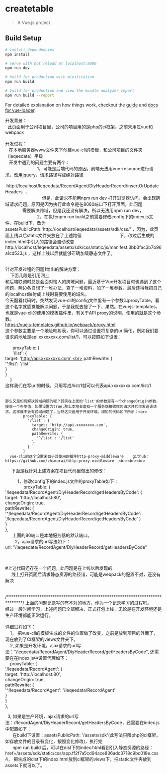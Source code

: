 # createtable

> A Vue.js project

## Build Setup

``` bash
# install dependencies
npm install

# serve with hot reload at localhost:8080
npm run dev

# build for production with minification
npm run build

# build for production and view the bundle analyzer report
npm run build --report
```

For detailed explanation on how things work, checkout the [guide](http://vuejs-templates.github.io/webpack/) and [docs for vue-loader](http://vuejs.github.io/vue-loader).

开发背景：</br>
    此页面用于公司项目里，公司的项目用的是php的ci框架，之前未用过vue和webpack</br>
    </br>
开发过程：</br>
    在本地服务器www文件夹下创建vue-cli的模板，和公司项目的文件夹（leqeedata）平级</br>
    开发中遇到的问题主要有两个：</br>
                            1，可能是后端代码的原因，前端无法用vue-resource进行请求，改用jquery，请求路径写成绝对路径</br>                                                            http://localhost/leqeedata/RecordAgent/DiyHeaderRecord/insertOrUpdateHeaders  ，</br>
                               但是，此请求不能用npm run dev 打开浏览器访问，会出现跨域请求问题，原因是因为执行此命令是在8080端口下打开页面，此问题 
                               需要解决跨域，但是我还没有解决，所以无法用npm run dev，</br>
                            2，在执行npm run build之前需要修改config下的index.js文件，在build下，改为
                               assetsPublicPath:'http://localhost/leqeedata/assets/sdk/css/' ，因为，此页面上线以后static文件夹放在了上述路径                                下，改过后生成的index.html中引入的路径会自动改变                           http://localhost/leqeedata/assets/sdk/css/static/js/manifest.3bb3fac3b7b96a1cd523.js ，这样上线以后就能够正确加载静态文件了。<br><br>
                               
针对开发过程的问题1给出的解决方案：<br>
     下面几段是引用网上<br>
     和后端联调时总是会面对恼人的跨域问题，最近基于Vue开发项目时也遇到了这个问题，两边各自想了一堆办法，查了一堆资料，加了一堆参数，最后还得我把自己的localhost映射成上线时将要使用的域名。<br>
今天翻看代码时，突然发现vue-cli的config文件里有一个参数叫proxyTable，看这个名字就感觉能解决问题，于是我就去搜了一下，果然。在vuejs-templates，也就是vue-cli的使用的模板插件里，有关于API proxy的说明，使用的就是这个参数。<br>
https://vuejs-templates.github.io/webpack/proxy.html<br>
这个参数主要是一个地址映射表，你可以通过设置将复杂的url简化，例如我们要请求的地址是api.xxxxxxxx.com/list/1，可以按照如下设置：<br><br>
       proxyTable: {<br>
        '/list': {<br>
          target: 'http://api.xxxxxxxx.com',<br>
          pathRewrite: {<br>
            '^/list': '/list'<br>
          }<br>
        }<br>
      }<br>
      这样我们在写url的时候，只用写成/list/1就可以代表api.xxxxxxxx.com/list/1.<br><br>
      
    那么又是如何解决跨域问题的呢？其实在上面的'list'的参数里有一个changeOrigin参数，接收一个布尔值，如果设置为true,那么本地会虚拟一个服务端接收你的请求并代你发送该请求，这样就不会有跨域问题了，当然这只适用于开发环境。增加的代码如下所示：<br>
            proxyTable: {
              '/list': {
                target: 'http://api.xxxxxxxx.com',
                changeOrigin: true,
                pathRewrite: {
                  '^/list': '/list'
                }
              }
            }
      vue-cli的这个设置来自于其使用的插件http-proxy-middleware    github：https://github.com/chimurai/http-proxy-middleware  <br><br><br>
      
      下面是我针对上述方案在项目代码里做出的修改：<br>
      
           1，修改config下的index.js文件的proxyTable如下：<br>
                proxyTable: {<br>
                    '/leqeedata/RecordAgent/DiyHeaderRecord/getHeadersByCode': {<br>
                        target: 'http://localhost:80',<br>
                        changeOrigin: true,<br>
                        pathRewrite: {<br>
                            '^/leqeedata/RecordAgent/DiyHeaderRecord/getHeadersByCode':<br>
                                        '/leqeedata/RecordAgent/DiyHeaderRecord/getHeadersByCode'
                        }<br>
                    }<br>
                },<br>
            上面的80端口是本地服务器的默认端口。<br>
         2，ajax请求的url写法如下：<br>
                url: "/leqeedata/RecordAgent/DiyHeaderRecord/getHeadersByCode"<br><br><br>
                
 #上述代码还存在一个问题，此问题是在上线以后发现的<br>
      线上打开页面后请求静态资源的路径错，可能是webpack的配置不对，还没有解决
 <br><br><br>
 /*******************************************************************************/
 上面的问题记录写的有不对的地方，作为一个记录学习的过程吧。<br>
 经过一段时间学习，上述问题已全部解决，正式打包上线，无论是在开发环境还是生产环境都能正常运行。 <br><br>
 详细过程如下：<br> 
     1， 把vue-cli的模板生成的文件的位置做了改变，之前是放到项目的外面了，现在放到了CI框架的views文件夹下。<br>
     2, 如果是开发环境，ajax请求的url写法："/leqeedata/RecordAgent/DiyHeaderRecord/getHeadersByCode", 还需要在在index.js中设置代理如下：<br>
          proxyTable: { <br>
        '/leqeedata/RecordAgent': {<br>
            target: 'http://localhost:80',<br>
            changeOrigin: true,<br>
            pathRewrite: {<br>
                '^/leqeedata/RecordAgent': '/leqeedata/RecordAgent'<br>
            }<br>
        }<br>
    },<br>
    
    3, 如果是生产环境，ajax请求的url写法：/RecordAgent/DiyHeaderRecord/getHeadersByCode，还需要在index.js中配置如下：<br>
       在build下设置：assetsPublicPath: '/assets/sdk'(此写法只限php的ci框架，如存放文件的目录有变化，按照变化修改)，执行完<br>
       npm run build 后，可以在dist下的index.html看到引入静态资源的路径：    
          href=/assets/sdk/static/css/app.ff2f7a5cd94ace836adc3718c9bc018e.css
    4， 把生成的dist下的index.html放到ci框架的views下，把static文件夹放到assets下就可以了。
      
      
    
  
 
 
 
 
 
